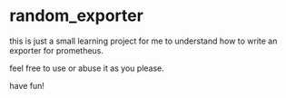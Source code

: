 # random_exporter
this is just a small learning project for me to understand how to write an exporter for prometheus.

feel free to use or abuse it as you please.

have fun!
